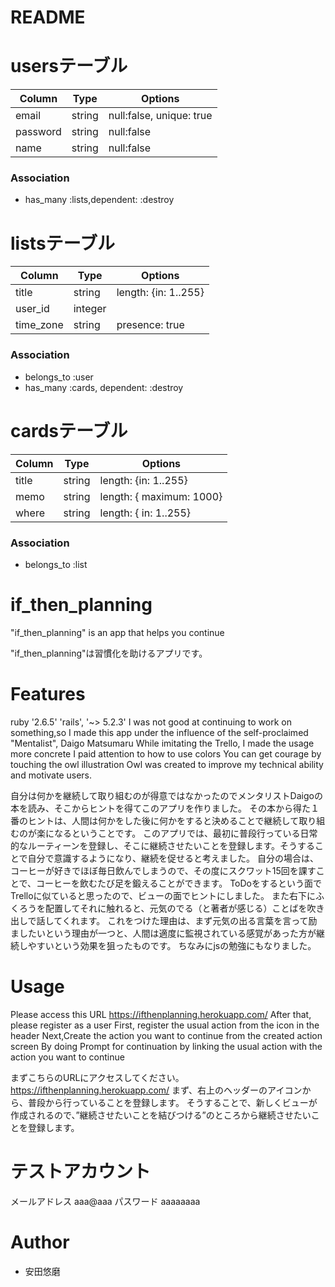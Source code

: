# README

# usersテーブル
|Column|Type|Options|
|------|----|-------|
|email|string| null:false, unique: true|
|password|string| null:false|
|name|string|null:false|

### Association
- has_many :lists,dependent: :destroy


# listsテーブル
|Column|Type|Options|
|------|----|-------|
|title|string|length: {in: 1..255}|
|user_id|integer||
|time_zone|string|presence: true|

### Association
- belongs_to :user
- has_many :cards, dependent: :destroy


# cardsテーブル
|Column|Type|Options|
|------|----|-------|
|title|string|length: {in: 1..255}|
|memo|string|length: { maximum: 1000}|
|where|string|length: { in: 1..255}|

### Association
- belongs_to :list


# if_then_planning
"if_then_planning" is an app that helps you continue 

"if_then_planning"は習慣化を助けるアプリです。


# Features
 ruby '2.6.5'
'rails', '~> 5.2.3'
I was not good at continuing to work on something,so
I made this app under the influence of the self-proclaimed "Mentalist", Daigo Matsumaru
While imitating the Trello, I made the usage more concrete
I paid attention to how to use colors
You can get courage by touching the owl illustration
Owl was created to improve my technical ability and motivate users.

自分は何かを継続して取り組むのが得意ではなかったのでメンタリストDaigoの本を読み、そこからヒントを得てこのアプリを作りました。
その本から得た１番のヒントは、人間は何かをした後に何かをすると決めることで継続して取り組むのが楽になるということです。
このアプリでは、最初に普段行っている日常的なルーティーンを登録し、そこに継続させたいことを登録します。そうすることで自分で意識するようになり、継続を促せると考えました。
自分の場合は、コーヒーが好きでほぼ毎日飲んでしまうので、その度にスクワット15回を課すことで、コーヒーを飲むたび足を鍛えることができます。
ToDoをするという面でTrelloに似ていると思ったので、ビューの面でヒントにしました。
また右下にふくろうを配置してそれに触れると、元気のでる（と著者が感じる）ことばを吹き出しで話してくれます。
これをつけた理由は、まず元気の出る言葉を言って励ましたいという理由が一つと、人間は適度に監視されている感覚があった方が継続しやすいという効果を狙ったものです。
ちなみにjsの勉強にもなりました。


# Usage
Please access this URL
https://ifthenplanning.herokuapp.com/
After that, please register as a user
First, register the usual action from the icon in the header
Next,Create the action you want to continue from the created action screen
By doing Prompt for continuation by linking the usual action with the action you want to continue

まずこちらのURLにアクセスしてください。
https://ifthenplanning.herokuapp.com/
まず、右上のヘッダーのアイコンから、普段から行っていることを登録します。
そうすることで、新しくビューが作成されるので、”継続させたいことを結びつける”のところから継続させたいことを登録します。

# テストアカウント
メールアドレス
aaa@aaa
パスワード
aaaaaaaa

# Author
* 安田悠磨

